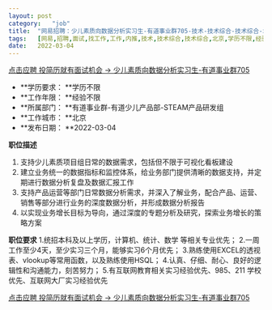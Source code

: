 ```yaml
---
layout:	post
category:	"job"
title:	"网易招聘：少儿素质向数据分析实习生-有道事业群705-技术-技术综合-技术综合-北京学历不限经验不限"
tags:	[网易,招聘,面试,找工作,工作,内推,技术,技术综合,技术综合,北京,学历不限,经验不限]
date:	2022-03-04
---
```


[点击应聘 投简历就有面试机会 -> 少儿素质向数据分析实习生-有道事业群705](http://mobile.bole.netease.com/bole/boleDetail?id=38563&employeeId=346f03c3cda5f04c&key=all)



- **学历要求： **学历不限
- **工作年限： **经验不限
- **所属部门： **有道事业群-有道少儿产品部-STEAM产品研发组
- **工作城市： **北京
- **发布日期： **2022-03-04



**职位描述**
1. 支持少儿素质项目组日常的数据需求，包括但不限于可视化看板建设
2. 建立业务统一的数据指标和监控体系，给业务部门提供清晰的数据支持，并定期进行数据分析复盘及数据汇报工作
3. 支持产品运营等部门日常数据分析需求，并深入了解业务，配合产品、运营、销售等部分进行业务的深度数据分析，并形成数据分析报告
4. 以实现业务增长目标为导向，通过深度的专题分析及研究，探索业务增长的策略方案



**职位要求**
1.统招本科及以上学历，计算机、统计、数学 等相关专业优先；
2.一周工作至少4天，至少实习三个月，能够实习6个月优先；
3.熟练使用EXCEL的透视表、vlookup等常用函数，以及熟练使用HSQL；
4.认真、仔细、耐心、良好的逻辑性和沟通能力，刻苦努力；
5.有互联网教育相关实习经验优先、985、211 学校优先、互联网大厂实习经验优先



[点击应聘 投简历就有面试机会 -> 少儿素质向数据分析实习生-有道事业群705](http://mobile.bole.netease.com/bole/boleDetail?id=38563&employeeId=346f03c3cda5f04c&key=all)